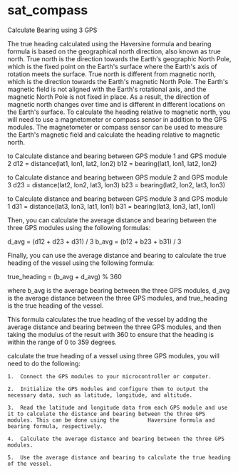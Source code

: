 # sat_compass
Calculate Bearing using 3 GPS

The true heading calculated using the Haversine formula and bearing formula is based on the geographical north direction, also known as true north. True north is the direction towards the Earth's geographic North Pole, which is the fixed point on the Earth's surface where the Earth's axis of rotation meets the surface.
True north is different from magnetic north, which is the direction towards the Earth's magnetic North Pole. The Earth's magnetic field is not aligned with the Earth's rotational axis, and the magnetic North Pole is not fixed in place. As a result, the direction of magnetic north changes over time and is different in different locations on the Earth's surface.
To calculate the heading relative to magnetic north, you will need to use a magnetometer or compass sensor in addition to the GPS modules. The magnetometer or compass sensor can be used to measure the Earth's magnetic field and calculate the heading relative to magnetic north.

to Calculate distance and bearing between GPS module 1 and GPS module 2
d12 = distance(lat1, lon1, lat2, lon2)
b12 = bearing(lat1, lon1, lat2, lon2)

to Calculate distance and bearing between GPS module 2 and GPS module 3
d23 = distance(lat2, lon2, lat3, lon3)
b23 = bearing(lat2, lon2, lat3, lon3)

to  Calculate distance and bearing between GPS module 3 and GPS module 1
d31 = distance(lat3, lon3, lat1, lon1)
b31 = bearing(lat3, lon3, lat1, lon1)

Then, you can calculate the average distance and bearing between the three GPS modules using the following formulas:

d_avg = (d12 + d23 + d31) / 3
b_avg = (b12 + b23 + b31) / 3

Finally, you can use the average distance and bearing to calculate the true heading of the vessel using the following formula:

true_heading = (b_avg + d_avg) % 360

where b_avg is the average bearing between the three GPS modules, d_avg is the average distance between the three GPS modules, and true_heading is the true heading of the vessel.

This formula calculates the true heading of the vessel by adding the average distance and bearing between the three GPS modules, and then taking the modulus of the result with 360 to ensure that the heading is within the range of 0 to 359 degrees.


calculate the true heading of a vessel using three GPS modules, you will need to do the following:

    1.  Connect the GPS modules to your microcontroller or computer.

    2.  Initialize the GPS modules and configure them to output the necessary data, such as latitude, longitude, and altitude.

    3.  Read the latitude and longitude data from each GPS module and use it to calculate the distance and bearing between the three GPS modules. This can be done using the         Haversine formula and bearing formula, respectively.

    4.  Calculate the average distance and bearing between the three GPS modules.

    5.  Use the average distance and bearing to calculate the true heading of the vessel.

